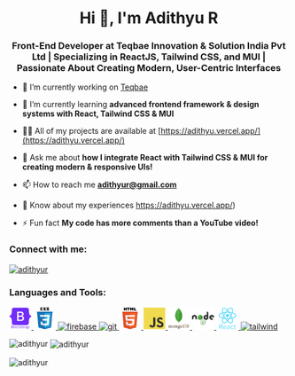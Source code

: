 <h1 align="center">Hi 👋, I'm Adithyu R</h1>
<h3 align="center">Front-End Developer at Teqbae Innovation & Solution India Pvt Ltd | Specializing in ReactJS, Tailwind CSS, and MUI | Passionate About Creating Modern, User-Centric Interfaces</h3>



- 🔭 I’m currently working on [Teqbae](https://teqbae.com/)

- 🌱 I’m currently learning **advanced frontend framework & design systems with React, Tailwind CSS & MUI**

- 👨‍💻 All of my projects are available at [https://adithyu.vercel.app/](https://adithyu.vercel.app/)

- 💬 Ask me about **how I integrate React with Tailwind CSS & MUI for creating modern & responsive UIs!**

- 📫 How to reach me **adithyur@gmail.com**

- 📄 Know about my experiences https://adithyu.vercel.app/)

- ⚡ Fun fact **My code has more comments than a YouTube video!**

<h3 align="left">Connect with me:</h3>
<p align="left">
<a href="https://linkedin.com/in/adithyur" target="blank"><img align="center" src="https://raw.githubusercontent.com/rahuldkjain/github-profile-readme-generator/master/src/images/icons/Social/linked-in-alt.svg" alt="adithyur" height="30" width="40" /></a>
</p>

<h3 align="left">Languages and Tools:</h3>
<p align="left"> <a href="https://getbootstrap.com" target="_blank" rel="noreferrer"> <img src="https://raw.githubusercontent.com/devicons/devicon/master/icons/bootstrap/bootstrap-plain-wordmark.svg" alt="bootstrap" width="40" height="40"/> </a> <a href="https://www.w3schools.com/css/" target="_blank" rel="noreferrer"> <img src="https://raw.githubusercontent.com/devicons/devicon/master/icons/css3/css3-original-wordmark.svg" alt="css3" width="40" height="40"/> </a> <a href="https://firebase.google.com/" target="_blank" rel="noreferrer"> <img src="https://www.vectorlogo.zone/logos/firebase/firebase-icon.svg" alt="firebase" width="40" height="40"/> </a> <a href="https://git-scm.com/" target="_blank" rel="noreferrer"> <img src="https://www.vectorlogo.zone/logos/git-scm/git-scm-icon.svg" alt="git" width="40" height="40"/> </a> <a href="https://www.w3.org/html/" target="_blank" rel="noreferrer"> <img src="https://raw.githubusercontent.com/devicons/devicon/master/icons/html5/html5-original-wordmark.svg" alt="html5" width="40" height="40"/> </a> <a href="https://developer.mozilla.org/en-US/docs/Web/JavaScript" target="_blank" rel="noreferrer"> <img src="https://raw.githubusercontent.com/devicons/devicon/master/icons/javascript/javascript-original.svg" alt="javascript" width="40" height="40"/> </a> <a href="https://www.mongodb.com/" target="_blank" rel="noreferrer"> <img src="https://raw.githubusercontent.com/devicons/devicon/master/icons/mongodb/mongodb-original-wordmark.svg" alt="mongodb" width="40" height="40"/> </a> <a href="https://nodejs.org" target="_blank" rel="noreferrer"> <img src="https://raw.githubusercontent.com/devicons/devicon/master/icons/nodejs/nodejs-original-wordmark.svg" alt="nodejs" width="40" height="40"/> </a> <a href="https://reactjs.org/" target="_blank" rel="noreferrer"> <img src="https://raw.githubusercontent.com/devicons/devicon/master/icons/react/react-original-wordmark.svg" alt="react" width="40" height="40"/> </a> <a href="https://tailwindcss.com/" target="_blank" rel="noreferrer"> <img src="https://www.vectorlogo.zone/logos/tailwindcss/tailwindcss-icon.svg" alt="tailwind" width="40" height="40"/> </a> </p>

<p><img align="left" src="https://github-readme-stats.vercel.app/api/top-langs?username=adithyur&show_icons=true&locale=en&layout=compact" alt="adithyur" /></p>

<p>&nbsp;<img align="center" src="https://github-readme-stats.vercel.app/api?username=adithyur&show_icons=true&locale=en" alt="adithyur" /></p>

<p><img align="center" src="https://github-readme-streak-stats.herokuapp.com/?user=adithyur&" alt="adithyur" /></p>
